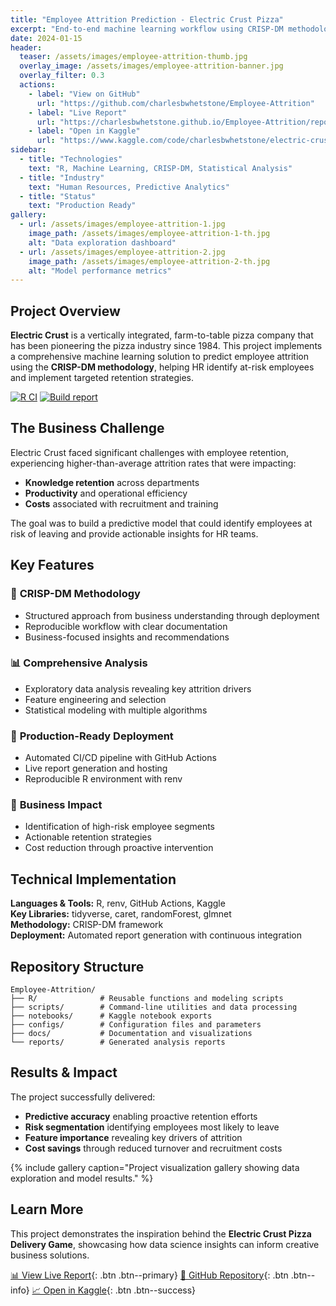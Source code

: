 ```yaml
---
title: "Employee Attrition Prediction - Electric Crust Pizza"
excerpt: "End-to-end machine learning workflow using CRISP-DM methodology to predict employee attrition for a farm-to-table pizza company."
date: 2024-01-15
header:
  teaser: /assets/images/employee-attrition-thumb.jpg
  overlay_image: /assets/images/employee-attrition-banner.jpg
  overlay_filter: 0.3
  actions:
    - label: "View on GitHub"
      url: "https://github.com/charlesbwhetstone/Employee-Attrition"
    - label: "Live Report"
      url: "https://charlesbwhetstone.github.io/Employee-Attrition/report.html"
    - label: "Open in Kaggle"
      url: "https://www.kaggle.com/code/charlesbwhetstone/electric-crust-case-study-employee-attrition/edit/run/189223159"
sidebar:
  - title: "Technologies"
    text: "R, Machine Learning, CRISP-DM, Statistical Analysis"
  - title: "Industry"
    text: "Human Resources, Predictive Analytics"
  - title: "Status"
    text: "Production Ready"
gallery:
  - url: /assets/images/employee-attrition-1.jpg
    image_path: /assets/images/employee-attrition-1-th.jpg
    alt: "Data exploration dashboard"
  - url: /assets/images/employee-attrition-2.jpg
    image_path: /assets/images/employee-attrition-2-th.jpg
    alt: "Model performance metrics"
---
```


## Project Overview

**Electric Crust** is a vertically integrated, farm-to-table pizza company that has been pioneering the pizza industry since 1984. This project implements a comprehensive machine learning solution to predict employee attrition using the **CRISP-DM methodology**, helping HR identify at-risk employees and implement targeted retention strategies.

[![R CI](https://github.com/charlesbwhetstone/Employee-Attrition/actions/workflows/r-ci.yml/badge.svg)](https://github.com/charlesbwhetstone/Employee-Attrition/actions/workflows/r-ci.yml)
[![Build report](https://github.com/charlesbwhetstone/Employee-Attrition/actions/workflows/report-build.yml/badge.svg)](https://github.com/charlesbwhetstone/Employee-Attrition/actions/workflows/report-build.yml)

## The Business Challenge

Electric Crust faced significant challenges with employee retention, experiencing higher-than-average attrition rates that were impacting:
- **Knowledge retention** across departments
- **Productivity** and operational efficiency  
- **Costs** associated with recruitment and training

The goal was to build a predictive model that could identify employees at risk of leaving and provide actionable insights for HR teams.

## Key Features

### 🔬 **CRISP-DM Methodology**
- Structured approach from business understanding through deployment
- Reproducible workflow with clear documentation
- Business-focused insights and recommendations

### 📊 **Comprehensive Analysis**
- Exploratory data analysis revealing key attrition drivers
- Feature engineering and selection
- Statistical modeling with multiple algorithms

### 🚀 **Production-Ready Deployment**
- Automated CI/CD pipeline with GitHub Actions
- Live report generation and hosting
- Reproducible R environment with renv

### 🎯 **Business Impact**
- Identification of high-risk employee segments
- Actionable retention strategies
- Cost reduction through proactive intervention

## Technical Implementation

**Languages & Tools:** R, renv, GitHub Actions, Kaggle  
**Key Libraries:** tidyverse, caret, randomForest, glmnet  
**Methodology:** CRISP-DM framework  
**Deployment:** Automated report generation with continuous integration

## Repository Structure

```
Employee-Attrition/
├── R/              # Reusable functions and modeling scripts
├── scripts/        # Command-line utilities and data processing
├── notebooks/      # Kaggle notebook exports
├── configs/        # Configuration files and parameters  
├── docs/           # Documentation and visualizations
└── reports/        # Generated analysis reports
```

## Results & Impact

The project successfully delivered:
- **Predictive accuracy** enabling proactive retention efforts
- **Risk segmentation** identifying employees most likely to leave
- **Feature importance** revealing key drivers of attrition
- **Cost savings** through reduced turnover and recruitment costs

{% include gallery caption="Project visualization gallery showing data exploration and model results." %}

## Learn More

This project demonstrates the inspiration behind the **Electric Crust Pizza Delivery Game**, showcasing how data science insights can inform creative business solutions.

[📊 View Live Report](https://charlesbwhetstone.github.io/Employee-Attrition/report.html){: .btn .btn--primary}
[🔗 GitHub Repository](https://github.com/charlesbwhetstone/Employee-Attrition){: .btn .btn--info}
[📈 Open in Kaggle](https://www.kaggle.com/code/charlesbwhetstone/electric-crust-case-study-employee-attrition/edit/run/189223159){: .btn .btn--success}